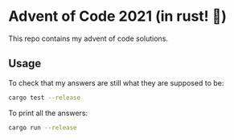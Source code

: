 # Advent of Code 2021 (in rust! 🦀)

This repo contains my advent of code solutions.

## Usage

To check that my answers are still what they are supposed to be:

```sh
cargo test --release
```

To print all the answers:

```sh
cargo run --release
```
